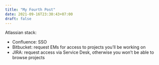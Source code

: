 ```yaml
---
title: "My Fourth Post"
date: 2021-09-16T23:30:43+07:00
draft: false
---
```


Atlassian stack:
* Confluence: SSO
* Bitbucket: request EMs for access to projects you’ll be working on
* JIRA: request access via Service Desk, otherwise you won’t be able to browse projects